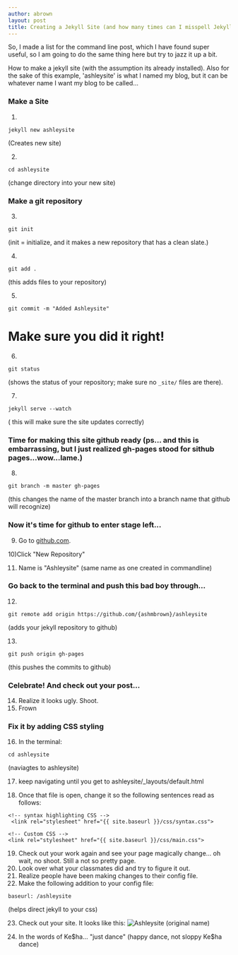 ```yaml
---
author: abrown
layout: post
title: Creating a Jekyll Site (and how many times can I misspell Jekyll?)
---
```


So, I made a list for the command line post, which I have found super useful, so I am going to do the same thing here but try to jazz it up a bit.

How to make a jekyll site (with the assumption its already installed). Also for the sake of this example, 'ashleysite' is what I named my blog, but it can be whatever name I want my blog to be called...

### Make a Site

1) 
```
jekyll new ashleysite
```
(Creates new site)

2) 
```
cd ashleysite
```
(change directory into your new site)


### Make a git repository

3) 
```
git init
```
(init = initialize, and it makes a new repository that has a clean slate.)

4)
```
git add .
```
(this adds files to your repository)

5)
```
git commit -m "Added Ashleysite"
```

# Make sure you did it right!

6) 
```
git status
```
(shows the status of your repository; make sure no `_site/` files are there).

7)
```
jekyll serve --watch
```
( this will make sure the site updates correctly)

### Time for making this site github ready (ps... and this is embarrassing, but I just realized gh-pages stood for sithub pages...wow...lame.)

8)
```
git branch -m master gh-pages
```
(this changes the name of the master branch into a branch name that github will recognize)


### Now it's time for github to enter stage left...

9) Go to [github.com](github.com).

10)Click "New Repository"

11) Name is "Ashleysite" (same name as one created in commandline)

### Go back to the terminal and push this bad boy through...

12) 
```
git remote add origin https://github.com/{ashmbrown}/ashleysite
```
(adds your jekyll repository to github)

13) 
```
git push origin gh-pages
```
(this pushes the commits to github)

### Celebrate! And check out your post...

14) Realize it looks ugly. Shoot.
15) Frown

### Fix it by adding CSS styling

16) In the terminal:
``` 
cd ashleysite
```
(naviagtes to ashleysite)

17) keep navigating until you get to ashleysite/_layouts/default.html

18) Once that file is open, change it so the following sentences read as follows:
```
<!-- syntax highlighting CSS -->
 <link rel="stylesheet" href="{{ site.baseurl }}/css/syntax.css">

<!-- Custom CSS -->
<link rel="stylesheet" href="{{ site.baseurl }}/css/main.css">
```
19) Check out your work again and see your page magically change... oh wait, no shoot. Still a not so pretty page.
20) Look over what your classmates did and try to figure it out.
21) Realize people have been making changes to their config file.
22) Make the following addition to your config file:
```
baseurl: /ashleysite
```
(helps direct jekyll to your css)

23) Check out your site. It looks like this:
![Ashleysite (original name)](https://lh3.googleusercontent.com/-oPprIU_i_b8/UmsHFGUff7I/AAAAAAAAALY/6Pu3JDSsEvg/w898-h484-no/jekyll_site.jpg)

24) In the words of Ke$ha... "just dance" (happy dance, not sloppy Ke$ha dance)


